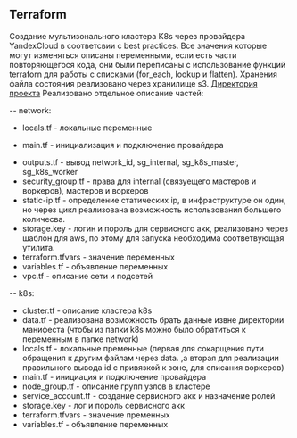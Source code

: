## Terraform
Создание мультизонального кластера K8s через провайдера YandexCloud в соответсвии с best practices. Все значения которые могут изменяться описаны переменными, если есть части повторяющегося кода, они были переписаны с использование функций terraforn для работы с списками (for_each, lookup и flatten). Хранения файла состояния реализовано через хранилище s3. [Директория проекта](https://github.com/VladimirSemchishin/DevOps_Practice/tree/main/Terraform_start/learn-terraform-yandex-cloud-bestpractices "Ссылка на директорию этого проекта")
Реализовано отдельное описание частей:

-- network:  
+ locals.tf          - локальные переменные
- main.tf            - инициализация и подключение провайдера
* outputs.tf         - вывод network_id, sg_internal, sg_k8s_master, sg_k8s_worker
* security_group.tf  - права для internal (связуещего мастеров и воркеров), мастеров и воркеров
* static-ip.tf       - определение статических ip, в инфраструктуре он один, но через цикл реализована возможность использования большего количесва.
* storage.key        - логин и пороль для сервисного акк, реализовано через шаблон для aws, по этому для запуска необходима соответвующая утилита.
* terraform.tfvars   - значение переменных
* variables.tf       - объявление переменных
* vpc.tf             - описание сети и подсетей 

-- k8s:     
* cluster.tf         - описание кластера k8s
* data.tf            - реализована возможность брать данные извне директории манифеста (чтобы из папки k8s можно было обратиться к переменным в папке network)
* locals.tf          - локальные пременные (первая для сокарщения пути обращения к другим файлам через data. ,а вторая для реализации правильного вывода id с привязкой к зоне, для описания воркеров)
* main.tf            - инициация и подключение провайдера
* node_group.tf      - описание групп узлов в кластере
* service_account.tf - создание сервисного акк и назначение ролей
* storage.key        - лог и пороль сервисного акк
* terraform.tfvars   - значение пременных
* variables.tf       - объявление переменных

